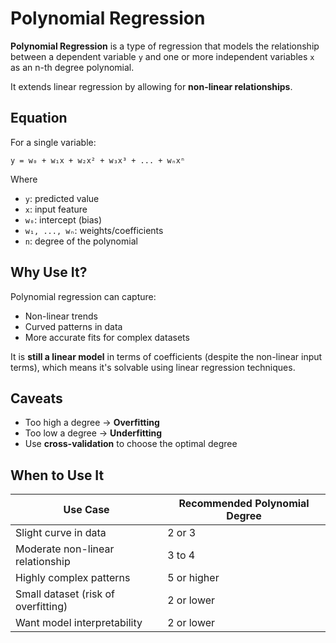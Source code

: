 # Polynomial Regression

**Polynomial Regression** is a type of regression that models the relationship between a dependent variable `y` and one or more independent variables `x` as an n-th degree polynomial.

It extends linear regression by allowing for **non-linear relationships**.

## Equation

For a single variable:

    y = w₀ + w₁x + w₂x² + w₃x³ + ... + wₙxⁿ

Where

- `y`: predicted value  
- `x`: input feature  
- `w₀`: intercept (bias)  
- `w₁, ..., wₙ`: weights/coefficients  
- `n`: degree of the polynomial

## Why Use It?

Polynomial regression can capture:
- Non-linear trends
- Curved patterns in data
- More accurate fits for complex datasets

It is **still a linear model** in terms of coefficients (despite the non-linear input terms), which means it's solvable using linear regression techniques.

##  Caveats

- Too high a degree → **Overfitting**
- Too low a degree → **Underfitting**
- Use **cross-validation** to choose the optimal degree

## When to Use It

| Use Case                          | Recommended Polynomial Degree |
|-----------------------------------|-------------------------------|
| Slight curve in data              | 2 or 3                        |
| Moderate non-linear relationship  | 3 to 4                        |
| Highly complex patterns           | 5 or higher                   |
| Small dataset (risk of overfitting)| 2 or lower                    |
| Want model interpretability       | 2 or lower                    |
